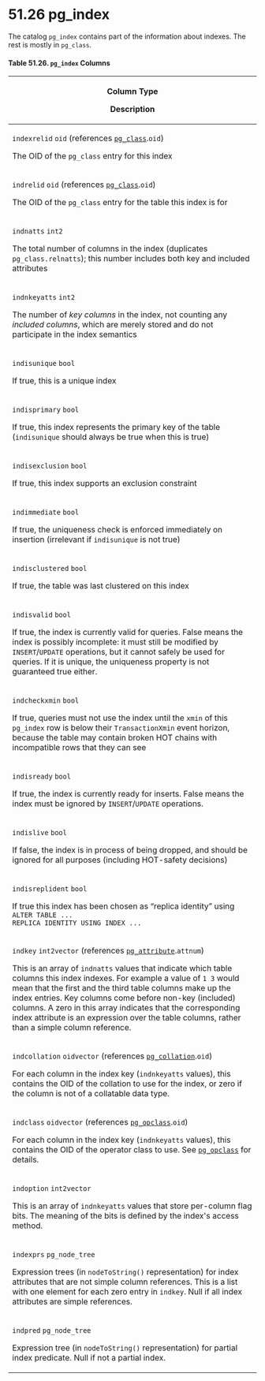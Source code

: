 # 51.26 pg\_index

The catalog `pg_index` contains part of the information about indexes. The rest is mostly in `pg_class`.

#### **Table 51.26. `pg_index` Columns**

| <p>Column Type</p><p>Description</p>                                                                                                                                                                                                                                                                                                                                                                                                                                                                                                                                                                                                     |
| ---------------------------------------------------------------------------------------------------------------------------------------------------------------------------------------------------------------------------------------------------------------------------------------------------------------------------------------------------------------------------------------------------------------------------------------------------------------------------------------------------------------------------------------------------------------------------------------------------------------------------------------- |
| <p><code>indexrelid</code> <code>oid</code> (references <a href="https://www.postgresql.org/docs/13/catalog-pg-class.html"><code>pg_class</code></a>.<code>oid</code>)</p><p>The OID of the <code>pg_class</code> entry for this index</p>                                                                                                                                                                                                                                                                                                                                                                                               |
| <p><code>indrelid</code> <code>oid</code> (references <a href="https://www.postgresql.org/docs/13/catalog-pg-class.html"><code>pg_class</code></a>.<code>oid</code>)</p><p>The OID of the <code>pg_class</code> entry for the table this index is for</p>                                                                                                                                                                                                                                                                                                                                                                                |
| <p><code>indnatts</code> <code>int2</code></p><p>The total number of columns in the index (duplicates <code>pg_class.relnatts</code>); this number includes both key and included attributes</p>                                                                                                                                                                                                                                                                                                                                                                                                                                         |
| <p><code>indnkeyatts</code> <code>int2</code></p><p>The number of <em>key columns</em> in the index, not counting any <em>included columns</em>, which are merely stored and do not participate in the index semantics</p>                                                                                                                                                                                                                                                                                                                                                                                                               |
| <p><code>indisunique</code> <code>bool</code></p><p>If true, this is a unique index</p>                                                                                                                                                                                                                                                                                                                                                                                                                                                                                                                                                  |
| <p><code>indisprimary</code> <code>bool</code></p><p>If true, this index represents the primary key of the table (<code>indisunique</code> should always be true when this is true)</p>                                                                                                                                                                                                                                                                                                                                                                                                                                                  |
| <p><code>indisexclusion</code> <code>bool</code></p><p>If true, this index supports an exclusion constraint</p>                                                                                                                                                                                                                                                                                                                                                                                                                                                                                                                          |
| <p><code>indimmediate</code> <code>bool</code></p><p>If true, the uniqueness check is enforced immediately on insertion (irrelevant if <code>indisunique</code> is not true)</p>                                                                                                                                                                                                                                                                                                                                                                                                                                                         |
| <p><code>indisclustered</code> <code>bool</code></p><p>If true, the table was last clustered on this index</p>                                                                                                                                                                                                                                                                                                                                                                                                                                                                                                                           |
| <p><code>indisvalid</code> <code>bool</code></p><p>If true, the index is currently valid for queries. False means the index is possibly incomplete: it must still be modified by <code>INSERT</code>/<code>UPDATE</code> operations, but it cannot safely be used for queries. If it is unique, the uniqueness property is not guaranteed true either.</p>                                                                                                                                                                                                                                                                               |
| <p><code>indcheckxmin</code> <code>bool</code></p><p>If true, queries must not use the index until the <code>xmin</code> of this <code>pg_index</code> row is below their <code>TransactionXmin</code> event horizon, because the table may contain broken HOT chains with incompatible rows that they can see</p>                                                                                                                                                                                                                                                                                                                       |
| <p><code>indisready</code> <code>bool</code></p><p>If true, the index is currently ready for inserts. False means the index must be ignored by <code>INSERT</code>/<code>UPDATE</code> operations.</p>                                                                                                                                                                                                                                                                                                                                                                                                                                   |
| <p><code>indislive</code> <code>bool</code></p><p>If false, the index is in process of being dropped, and should be ignored for all purposes (including HOT-safety decisions)</p>                                                                                                                                                                                                                                                                                                                                                                                                                                                        |
| <p><code>indisreplident</code> <code>bool</code></p><p>If true this index has been chosen as “replica identity” using <code>ALTER TABLE ... REPLICA IDENTITY USING INDEX ...</code></p>                                                                                                                                                                                                                                                                                                                                                                                                                                                  |
| <p><code>indkey</code> <code>int2vector</code> (references <a href="https://www.postgresql.org/docs/13/catalog-pg-attribute.html"><code>pg_attribute</code></a>.<code>attnum</code>)</p><p>This is an array of <code>indnatts</code> values that indicate which table columns this index indexes. For example a value of <code>1 3</code> would mean that the first and the third table columns make up the index entries. Key columns come before non-key (included) columns. A zero in this array indicates that the corresponding index attribute is an expression over the table columns, rather than a simple column reference.</p> |
| <p><code>indcollation</code> <code>oidvector</code> (references <a href="https://www.postgresql.org/docs/13/catalog-pg-collation.html"><code>pg_collation</code></a>.<code>oid</code>)</p><p>For each column in the index key (<code>indnkeyatts</code> values), this contains the OID of the collation to use for the index, or zero if the column is not of a collatable data type.</p>                                                                                                                                                                                                                                                |
| <p><code>indclass</code> <code>oidvector</code> (references <a href="https://www.postgresql.org/docs/13/catalog-pg-opclass.html"><code>pg_opclass</code></a>.<code>oid</code>)</p><p>For each column in the index key (<code>indnkeyatts</code> values), this contains the OID of the operator class to use. See <a href="https://www.postgresql.org/docs/13/catalog-pg-opclass.html"><code>pg_opclass</code></a> for details.</p>                                                                                                                                                                                                       |
| <p><code>indoption</code> <code>int2vector</code></p><p>This is an array of <code>indnkeyatts</code> values that store per-column flag bits. The meaning of the bits is defined by the index's access method.</p>                                                                                                                                                                                                                                                                                                                                                                                                                        |
| <p><code>indexprs</code> <code>pg_node_tree</code></p><p>Expression trees (in <code>nodeToString()</code> representation) for index attributes that are not simple column references. This is a list with one element for each zero entry in <code>indkey</code>. Null if all index attributes are simple references.</p>                                                                                                                                                                                                                                                                                                                |
| <p><code>indpred</code> <code>pg_node_tree</code></p><p>Expression tree (in <code>nodeToString()</code> representation) for partial index predicate. Null if not a partial index.</p>                                                                                                                                                                                                                                                                                                                                                                                                                                                    |
